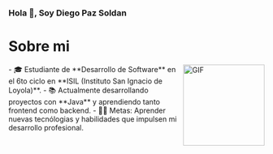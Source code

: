 
### Hola 👋, Soy Diego Paz Soldan

# Sobre mi

<img align="right" alt="GIF" height="160px" src="https://c.tenor.com/GN73MKBawZYAAAAi/busy-cute.gif" />
- 🎓 Estudiante de **Desarrollo de Software** en el 6to ciclo en **ISIL (Instituto San Ignacio de Loyola)**.  
- 📚 Actualmente desarrollando proyectos con **Java** y aprendiendo tanto frontend como backend.
- 💪🏼 Metas: Aprender nuevas tecnólogias y habilidades que impulsen mi desarrollo profesional.

